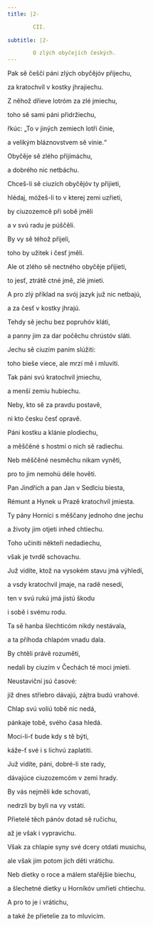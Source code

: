 ```yaml
---
title: |2-

        CII.
      
subtitle: |2-

        O zlých obyčejích českých.
---
```


Pak sě češčí páni zlých obyčějóv přijechu,

za kratochvíl v kostky jhrajiechu.

Z něhož dřieve lotróm za zlé jmiechu,

toho sě sami páni přidržiechu,

řkúc: „To v jiných zemiech lotři činie,

a velikým bláznovstvem sě vinie.“

Obyčěje sě zlého přijímáchu,

a dobrého nic netbáchu.

Chceš-li sě ciuzích obyčějóv ty přijieti,

hlédaj, móžeš-li to v kterej zemi uzřieti,

by ciuzozemcě při sobě jměli

a v svú radu je púščěli.

By vy sě téhož přijeli,

toho by užitek i česť jměli.

Ale ot zlého sě nectného obyčěje přijieti,

to jesť, ztrátě ctné jmě, zlé jmieti.

A pro zlý příklad na svój jazyk juž nic netbajú,

a za česť v kostky jhrajú.

Tehdy sě jechu bez popruhóv kláti,

a panny jim za dar počěchu chrústóv sláti.

Jechu sě ciuzím paním slúžiti:

toho bieše viece, ale mrzí mě i mluviti.

Tak páni svú kratochvil jmiechu,

a menší zemiu hubiechu.

Neby, kto sě za pravdu postavě,

ni kto česku česť opravě.

Páni kostku a klánie plodiechu,

a měščěné s hostmi o nich sě radiechu.

Neb měščěné nesměchu nikam vyněti,

pro to jim nemohú déle hověti.

Pan Jindřich a pan Jan v Sedlciu biesta,

Rémunt a Hynek u Prazě kratochvíl jmiesta.

Ty pány Horníci s měščany jednoho dne jechu

a životy jim otjeti inhed chtiechu.

Toho učiniti někteří nedadiechu,

však je tvrdě schovachu.

Juž vidíte, ktož na vysokém stavu jmá výhledí,

a vsdy kratochvil jmaje, na radě nesedí,

ten v svú rukú jmá jistú škodu

i sobě i svému rodu.

Ta sě hanba šlechticóm nikdy nestávala,

a ta příhoda chlapóm vnadu dala.

By chtěli právě rozuměti,

nedali by ciuzím v Čechách té moci jmieti.

Neustaviční jsú časové:

již dnes střiebro dávajú, zájtra budú vrahové.

Chlap svú voliú tobě nic nedá,

pánkaje tobě, svého časa hledá.

Moci-li-ť bude kdy s tě býti,

káže-ť své i s lichvú zaplatiti.

Juž vidíte, páni, dobré-li ste rady,

dávajúce ciuzozemcóm v zemi hrady.

By vás nejměli kde schovati,

nedrzli by byli na vy vstáti.

Přietelé těch pánóv dotad sě ručichu,

až je však i vypravichu.

Však za chlapie syny své dcery otdati musichu,

ale však jim potom jich děti vrátichu.

Neb dietky o roce a málem stařějšie biechu,

a šlechetné dietky u Horníkóv umřieti chtiechu.

A pro to je i vrátichu,

a také že přietelie za to mluvicím.
